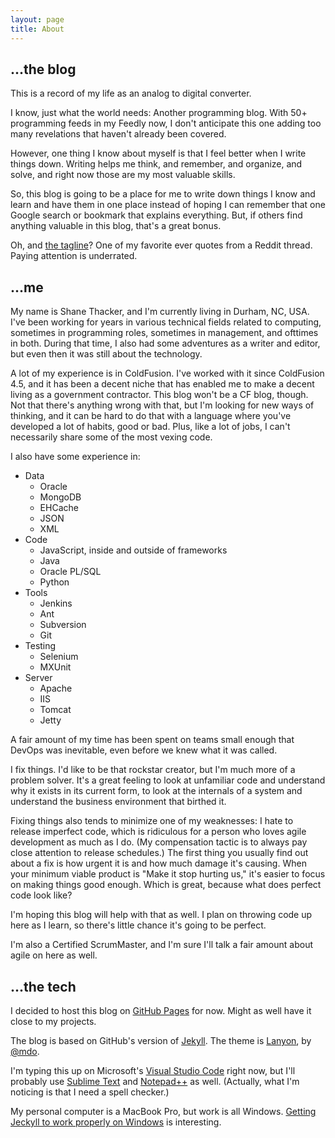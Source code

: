 ```yaml
---
layout: page
title: About
---
```


## ...the blog

This is a record of my life as an analog to digital converter.

I know, just what the world needs: Another programming blog. With 50+ programming feeds in my Feedly now, I don't anticipate this one adding too many revelations that haven't already been covered.

However, one thing I know about myself is that I feel better when I write things down. Writing helps me think, and remember, and organize, and solve, and right now those are my most valuable skills.

So, this blog is going to be a place for me to write down things I know and learn and have them in one place instead of hoping I can remember that one Google search or bookmark that explains everything. But, if others find anything valuable in this blog, that's a great bonus.

Oh, and [the tagline](http://www.reddit.com/r/programming/comments/epcw9/dream_jobs_that_youre_glad_you_didnt_pursue/c19vpyj)? One of my favorite ever quotes from a Reddit thread. Paying attention is underrated.

## ...me

My name is Shane Thacker, and I'm currently living in Durham, NC, USA. I've been working for years in various technical fields related to computing, sometimes in programming roles, sometimes in management, and ofttimes in both. During that time, I also had some adventures as a writer and editor, but even then it was still about the technology.

A lot of my experience is in ColdFusion. I've worked with it since ColdFusion 4.5, and it has been a decent niche that has enabled me to make a decent living as a government contractor. This blog won't be a CF blog, though. Not that there's anything wrong with that, but I'm looking for new ways of thinking, and it can be hard to do that with a language where you've developed a lot of habits, good or bad. Plus, like a lot of jobs, I can't necessarily share some of the most vexing code.

I also have some experience in:

* Data
  * Oracle
  * MongoDB
  * EHCache
  * JSON
  * XML
* Code
  * JavaScript, inside and outside of frameworks
  * Java
  * Oracle PL/SQL
  * Python
* Tools
  * Jenkins
  * Ant
  * Subversion
  * Git
* Testing
  * Selenium
  * MXUnit
* Server
  * Apache
  * IIS
  * Tomcat
  * Jetty

A fair amount of my time has been spent on teams small enough that DevOps was inevitable, even before we knew what it was called.

I fix things. I'd like to be that rockstar creator, but I'm much more of a problem solver. It's a great feeling to look at unfamiliar code and understand why it exists in its current form, to look at the internals of a system and understand the business environment that birthed it.

Fixing things also tends to minimize one of my weaknesses: I hate to release imperfect code, which is ridiculous for a person who loves agile development as much as I do. (My compensation tactic is to always pay close attention to release schedules.) The first thing you usually find out about a fix is how urgent it is and how much damage it's causing. When your minimum viable product is "Make it stop hurting us," it's easier to focus on making things good enough. Which is great, because what does perfect code look like?

I'm hoping this blog will help with that as well. I plan on throwing code up here as I learn, so there's little chance it's going to be perfect.

I'm also a Certified ScrumMaster, and I'm sure I'll talk a fair amount about agile on here as well.

## ...the tech

I decided to host this blog on [GitHub Pages](https://pages.github.com) for now. Might as well have it close to my projects.

The blog is based on GitHub's version of [Jekyll](http://jekyllrb.com). The theme is [Lanyon](http://lanyon.getpoole.com), by [@mdo](https://twitter.com/mdo).

I'm typing this up on Microsoft's [Visual Studio Code](https://code.visualstudio.com/) right now, but I'll probably use [Sublime Text](http://www.sublimetext.com/) and [Notepad++](https://notepad-plus-plus.org/) as well. (Actually, what I'm noticing is that I need a spell checker.)

My personal computer is a MacBook Pro, but work is all Windows. [Getting Jeckyll to work properly on Windows](http://jekyll-windows.juthilo.com/) is interesting.